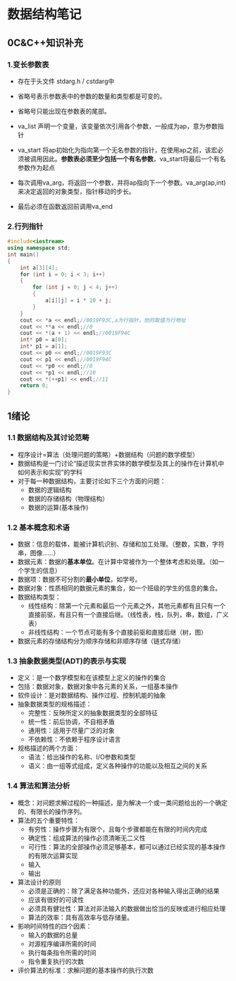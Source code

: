# 数据结构笔记

## 0C&C++知识补充

### 1.变长参数表

- 存在于头文件 stdarg.h / cstdarg中

- 省略号表示参数表中的参数的数量和类型都是可变的。

- 省略号只能出现在参数表的尾部。
- va_list 声明一个变量，该变量依次引用各个参数，一般成为ap，意为参数指针
- va_start 将ap初始化为指向第一个无名参数的指针，在使用ap之前，该宏必须被调用因此。**参数表必须至少包括一个有名参数**，va_start将最后一个有名参数作为起点
- 每次调用va_arg，将返回一个参数，并将ap指向下一个参数。va_arg(ap,int)来决定返回的对象类型，指针移动的步长。
- 最后必须在函数返回前调用va_end

### 2.行列指针

```cpp
#include<iostream>
using namespace std;
int main()
{
	int a[3][4];
	for (int i = 0; i < 3; i++)
	{
		for (int j = 0; j < 4; j++)
		{
			a[i][j] = i * 10 + j;
		}
	}
	cout << *a << endl;//0019F93C,a为行指针，他的取值为行地址
	cout << **a << endl;//0
	cout << *(a + 1) << endl;//0019F94C
	int* p0 = a[0];
	int* p1 = a[1];
	cout << p0 << endl;//0019F93C
	cout << p1 << endl;//0019F94C
	cout << *p0 << endl;//0
	cout << *p1 << endl;//10
	cout << *(++p1) << endl;//11
	return 0;
}
```





## 1绪论

###  1.1 数据结构及其讨论范畴

- 程序设计=算法（处理问题的策略）+数据结构（问题的数学模型）
- 数据结构是一门讨论“描述现实世界实体的数学模型及其上的操作在计算机中如何表示和实现”的学科
- 对于每一种数据结构，主要讨论如下三个方面的问题：
  - 数据的逻辑结构
  - 数据的存储结构（物理结构）
  - 数据的运算(基本操作)

### 1.2 基本概念和术语

- 数据：信息的载体，能被计算机识别、存储和加工处理。（整数，实数，字符串，图像......）
- 数据元素：数据的**基本单位**。在计算中常被作为一个整体考虑和处理。（如一个学生的信息）
- 数据项：数据不可分割的**最小单位**，如学号。
- 数据对象：性质相同的数据元素的集合，如一个班级的学生的信息的集合。
- 数据结构类型：
  - 线性结构：除第一个元素和最后一个元素之外，其他元素都有且只有一个直接前驱，有且只有一个直接后继。（线性表，栈，队列，串，数组，广义表）
  - 非线性结构：一个节点可能有多个直接前驱和直接后继（树，图）
- 数据元素的存储结构分为顺序存储和非顺序存储（链式存储）

### 1.3 抽象数据类型(ADT)的表示与实现

- 定义：是一个数学模型和在该模型上定义的操作的集合
- 包括：数据对象，数据对象中各元素的关系，一组基本操作
- 软件设计：是对数据结构、操作过程、控制机能的抽象
- 抽象数据类型的规格描述：
  - 完整性：反映所定义的抽象数据类型的全部特征
  - 统一性：前后协调，不自相矛盾
  - 通用性：适用于尽量广泛的对象
  - 不依赖性：不依赖于程序设计语言
- 规格描述的两个方面：
  - 语法：给出操作的名称、I/O参数和类型
  - 语义：由一组等式组成，定义各种操作的功能以及相互之间的关系

### 1.4 算法和算法分析

- 概念：对问题求解过程的一种描述，是为解决一个或一类问题给出的一个确定的、有限长的操作序列。
- 算法的五个重要特性：
  - 有穷性：操作步骤为有限个，且每个步骤都能在有限的时间内完成
  - 确定性：组成算法的操作必须清晰无二义性
  - 可行性：算法的全部操作必须足够基本，都可以通过已经实现的基本操作的有限次运算实现
  - 输入
  - 输出
- 算法设计的原则
  - 必须是正确的：除了满足各种功能外，还应对各种输入得出正确的结果
  - 应该有很好的可读性
  - 必须具有健壮性：算法对非法输入的数据做出恰当的反映或进行相应处理
  - 算法的效率：具有高效率与低存储量。
- 影响时间特性的四个因素：
  - 输入的数据的总量
  - 对源程序编译所需的时间
  - 执行每条指令所需的时间
  - 指令重复执行的次数
- 评价算法的标准：求解问题的基本操作的执行次数





